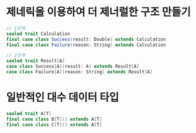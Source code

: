 # 제네릭을 이용하여 더 제너럴한 구조 만들기

```scala
// 1단계
sealed trait Calculation
final case class Success(result: Double) extends Calculation
final case class Failure(reason: String) extends Calculation

// 2단계
sealed trait Result[A]
case class Success[A](result: A) extends Result[A]
case class Failure[A](reason: String) extends Result[A]

```

# 일반적인 대수 데이터 타입

```scala
sealed trait A[T]
final case class B[T]() extends A[T]
final case class C[T]() extends A[T]

```
